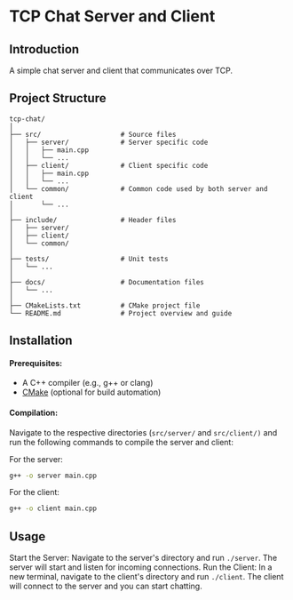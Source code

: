 # TCP Chat Server and Client

## Introduction
A simple chat server and client that communicates over TCP.

## Project Structure

```plaintext
tcp-chat/
│
├── src/                    # Source files
│   ├── server/             # Server specific code
│   │   ├── main.cpp
│   │   └── ...
│   ├── client/             # Client specific code
│   │   ├── main.cpp
│   │   └── ...
│   └── common/             # Common code used by both server and client
│       └── ...
│
├── include/                # Header files
│   ├── server/
│   ├── client/
│   └── common/
│
├── tests/                  # Unit tests
│   └── ...
│
├── docs/                   # Documentation files
│   └── ...
│
├── CMakeLists.txt          # CMake project file
└── README.md               # Project overview and guide
```

## Installation

#### Prerequisites:
* A C++ compiler (e.g., g++ or clang)
* [CMake](https://cmake.org/) (optional for build automation)

#### Compilation:
Navigate to the respective directories (`src/server/` and `src/client/)` and run the following commands to compile the server and client:

For the server:
```bash
g++ -o server main.cpp
```

For the client:
```bash
g++ -o client main.cpp
```

## Usage
Start the Server:
Navigate to the server's directory and run `./server`.
The server will start and listen for incoming connections.
Run the Client:
In a new terminal, navigate to the client's directory and run `./client`.
The client will connect to the server and you can start chatting.
